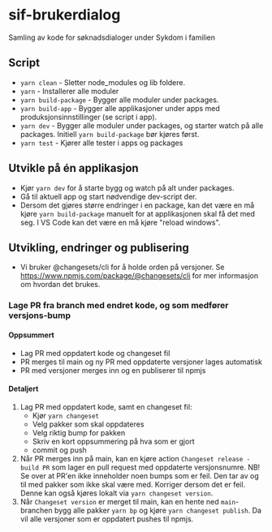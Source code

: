 # sif-brukerdialog

Samling av kode for søknadsdialoger under Sykdom i familien

## Script

-   `yarn clean` - Sletter node_modules og lib foldere.
-   `yarn` - Installerer alle moduler
-   `yarn build-package` - Bygger alle moduler under packages.
-   `yarn build-app` - Bygger alle applikasjoner under apps med produksjonsinnstillinger (se script i app).
-   `yarn dev` - Bygger alle moduler under packages, og starter watch på alle packages. Initiell `yarn build-package` bør kjøres først.
-   `yarn test` - Kjører alle tester i apps og packages

## Utvikle på én applikasjon

-   Kjør `yarn dev` for å starte bygg og watch på alt under packages.
-   Gå til aktuell app og start nødvendige dev-script der.
-   Dersom det gjøres større endringer i en package, kan det være en må kjøre `yarn build-package` manuelt for at applikasjonen skal få det med seg. I VS Code kan det være en må kjøre "reload windows".

## Utvikling, endringer og publisering

-   Vi bruker @changesets/cli for å holde orden på versjoner. Se https://www.npmjs.com/package/@changesets/cli for mer informasjon om hvordan det brukes.

### Lage PR fra branch med endret kode, og som medfører versjons-bump

#### Oppsummert

-   Lag PR med oppdatert kode og changeset fil
-   PR merges til main og ny PR med oppdaterte versjoner lages automatisk
-   PR med versjoner merges inn og en publiserer til npmjs

#### Detaljert

1. Lag PR med oppdatert kode, samt en changeset fil:
    - Kjør `yarn changeset`
    - Velg pakker som skal oppdateres
    - Velg riktig bump for pakken
    - Skriv en kort oppsummering på hva som er gjort
    - commit og push
2. Når PR merges inn på main, kan en kjøre action `Changeset release - build PR` som lager en pull request med oppdaterte versjonsnumre. NB! Se over at PR'en ikke inneholder noen bumps som er feil. Den tar av og til med pakker som ikke skal være med. Korriger dersom det er feil. Denne kan også kjøres lokalt via `yarn changeset version`. 
3. Når `Changeset version` er merget til main, kan en hente ned `main`-branchen bygg alle pakker `yarn bp` og kjøre `yarn changeset publish`. Da vil alle versjoner som er oppdatert pushes til npmjs.
